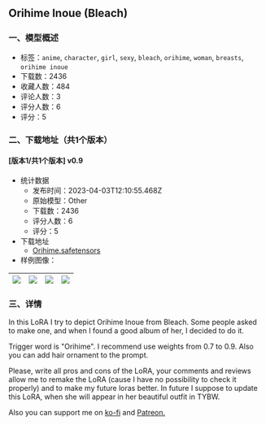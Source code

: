 ## Orihime Inoue (Bleach)
### 一、模型概述

- 标签：`anime`, `character`, `girl`, `sexy`, `bleach`, `orihime`, `woman`, `breasts`, `orihime inoue`
- 下载数：2436
- 收藏人数：484
- 评论人数：3
- 评分人数：6
- 评分：5

### 二、下载地址（共1个版本）

#### [版本1/共1个版本] v0.9

- 统计数据
  - 发布时间：2023-04-03T12:10:55.468Z
  - 原始模型：Other
  - 下载数：2436
  - 评分人数：6
  - 评分：5
- 下载地址
  - [Orihime.safetensors](https://civitai.com/api/download/models/34050)
- 样例图像：

| <img src="https://image.civitai.com/xG1nkqKTMzGDvpLrqFT7WA/fbaa751f-e206-421a-9b49-192210c35c07/width=450/1288840.jpeg" /> | <img src="https://image.civitai.com/xG1nkqKTMzGDvpLrqFT7WA/f2ce5271-873b-42e1-61ce-057ff6f29600/width=450/431288.jpeg" /> | <img src="https://image.civitai.com/xG1nkqKTMzGDvpLrqFT7WA/a78fe1a6-6752-4cbc-0f17-7b3f61440900/width=450/388755.jpeg" /> | <img src="https://image.civitai.com/xG1nkqKTMzGDvpLrqFT7WA/8760bc62-c5fa-48f5-6c99-7e302e124500/width=450/388750.jpeg" /> |
| ---- | ---- | ---- | ---- |


### 三、详情
<p>In this LoRA I try to depict Orihime Inoue from Bleach. Some people asked to make one, and when I found a good album of her, I decided to do it.</p><p>Trigger word is "Orihime". I recommend use weights from 0.7 to 0.9. Also you can add hair ornament to the prompt.</p><p>Please, write all pros and cons of the LoRA, your comments and reviews allow me to remake the LoRA (cause I have no possibility to check it properly) and to make my future loras better. In future I suppose to update this LoRA, when she will appear in her beautiful outfit in TYBW.</p><p>Also you can support me on <a target="_blank" rel="ugc" href="https://ko-fi.com/kibantulus">ko-fi</a> and <a target="_blank" rel="ugc" href="https://www.patreon.com/Kibantulus">Patreon.</a></p>
